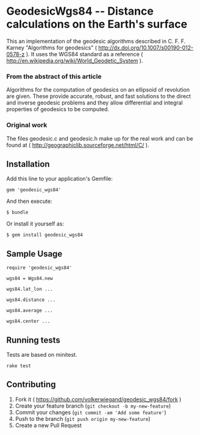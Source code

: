 # GeodesicWgs84 -- Distance calculations on the Earth's surface

This an implementation of the geodesic algorithms described in
C. F. F. Karney "Algorithms for geodesics" ( http://dx.doi.org/10.1007/s00190-012-0578-z ).
It uses the WGS84 standard as a reference ( http://en.wikipedia.org/wiki/World_Geodetic_System ).

### From the abstract of this article

Algorithms for the computation of geodesics on
an ellipsoid of revolution are given. These provide accurate,
robust, and fast solutions to the direct and inverse geodesic
problems and they allow differential and integral properties
of geodesics to be computed.

### Original work

The files geodesic.c and geodesic.h make up for the real work and can be found
at ( http://geographiclib.sourceforge.net/html/C/ ).

## Installation

Add this line to your application's Gemfile:

    gem 'geodesic_wgs84'

And then execute:

    $ bundle

Or install it yourself as:

    $ gem install geodesic_wgs84

## Sample Usage

    require 'geodesic_wgs84'

    wgs84 = Wgs84.new

    wgs84.lat_lon ...

    wgs84.distance ...

    wgs84.average ...

    wgs84.center ...

## Running tests

Tests are based on minitest.

    rake test

## Contributing

1. Fork it ( https://github.com/volkerwiegand/geodesic_wgs84/fork )
2. Create your feature branch (`git checkout -b my-new-feature`)
3. Commit your changes (`git commit -am 'Add some feature'`)
4. Push to the branch (`git push origin my-new-feature`)
5. Create a new Pull Request
